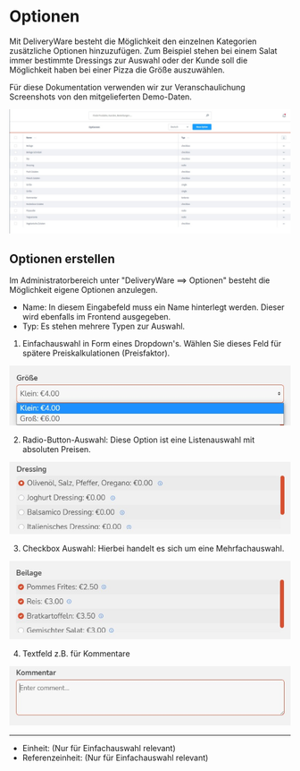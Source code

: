 # Optionen



Mit DeliveryWare besteht die Möglichkeit den einzelnen Kategorien zusätzliche Optionen hinzuzufügen.
Zum Beispiel stehen bei einem Salat immer bestimmte Dressings zur Auswahl oder der Kunde soll die  Möglichkeit haben bei einer Pizza die Größe auszuwählen.

Für diese Dokumentation verwenden wir zur Veranschaulichung Screenshots von den mitgelieferten Demo-Daten.


![dewa-options-Beispiel](img/dewa-options-overview.jpg)

## Optionen erstellen

Im Administratorbereich unter "DeliveryWare ==> Optionen" besteht die Möglichkeit eigene Optionen anzulegen.

- Name: In diesem Eingabefeld muss ein Name hinterlegt werden. Dieser wird ebenfalls im Frontend ausgegeben.
- Typ: Es stehen mehrere Typen zur Auswahl.

1. Einfachauswahl in Form eines Dropdown's. Wählen Sie dieses Feld für spätere Preiskalkulationen (Preisfaktor).
  
  ![dewa-options-single](img/dewa-options-single.jpg)

2. Radio-Button-Auswahl: Diese Option ist eine Listenauswahl mit absoluten Preisen.

![dewa-options-radio](img/dewa-options-radio.jpg)

3. Checkbox Auswahl: Hierbei handelt es sich um eine Mehrfachauswahl.

  ![dewa-options-checkbox](img/dewa-options-checkbox.jpg)

4. Textfeld z.B. für Kommentare
  
  ![dewa-options-textarea](img/dewa-options-textarea.jpg)

----


- Einheit:  (Nur für Einfachauswahl relevant)
- Referenzeinheit: (Nur für Einfachauswahl relevant)

